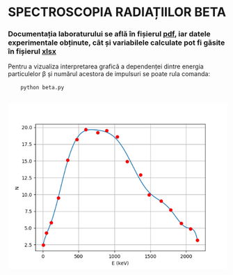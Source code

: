 # SPECTROSCOPIA RADIAȚIILOR BETA

### Documentația laboraturului se află în fișierul [pdf](./Spectroscopia_radiatiilor_BETA.pdf), iar datele experimentale obținute, cât și variabilele calculate pot fi găsite în fișierul [xlsx](./Spectroscopia_radiatiilor_BETA_tabel.xlsx)

Pentru a vizualiza interpretarea grafică a dependenței dintre energia particulelor β și numărul acestora de impulsuri se poate rula comanda:
```
    python beta.py
``` 
<br>

<img src="./Figure_1.png">